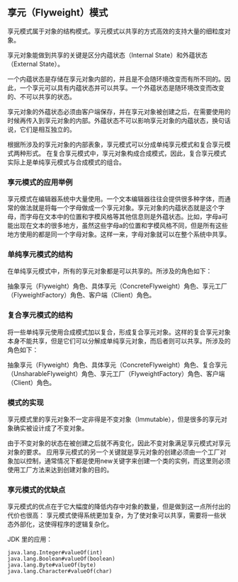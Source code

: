 ## 享元（Flyweight）模式 ##

享元模式属于对象的结构模式。享元模式以共享的方式高效的支持大量的细粒度对象。

享元对象能做到共享的关键是区分内蕴状态（Internal State）和外蕴状态（External State）。

一个内蕴状态是存储在享元对象内部的，并且是不会随环境改变而有所不同的。因此，一个享元可以具有内蕴状态并可以共享。一个外蕴状态是随环境改变而改变的、不可以共享的状态。

享元对象的外蕴状态必须由客户端保存，并在享元对象被创建之后，在需要使用的时候再传入到享元对象的内部。外蕴状态不可以影响享元对象的内蕴状态，换句话说，它们是相互独立的。

根据所涉及的享元对象的内部表象，享元模式可以分成单纯享元模式和复合享元模式两种形式。
在复合享元模式中，享元对象构成合成模式，因此，复合享元模式实际上是单纯享元模式与合成模式的组合。


### 享元模式的应用举例

享元模式在编辑器系统中大量使用。一个文本编辑器往往会提供很多种字体，而通常的做法就是将每一个字母做成一个享元对象。享元对象的内蕴状态就是这个字母，而字母在文本中的位置和字模风格等其他信息则是外蕴状态。比如，字母a可能出现在文本的很多地方，虽然这些字母a的位置和字模风格不同，但是所有这些地方使用的都是同一个字母对象。这样一来，字母对象就可以在整个系统中共享。


### 单纯享元模式的结构

在单纯享元模式中，所有的享元对象都是可以共享的。所涉及的角色如下：

抽象享元（Flyweight）角色、具体享元（ConcreteFlyweight）角色、享元工厂（FlyweightFactory）角色、客户端（Client）角色。


### 复合享元模式的结构

将一些单纯享元使用合成模式加以复合，形成复合享元对象。这样的复合享元对象本身不能共享，但是它们可以分解成单纯享元对象，而后者则可以共享。所涉及的角色如下：

抽象享元（Flyweight）角色、具体享元（ConcreteFlyweight）角色、复合享元（UnsharableFlyweight）角色、享元工厂（FlyweightFactory）角色、客户端（Client）角色。


### 模式的实现

享元模式里的享元对象不一定非得是不变对象（Immutable），但是很多的享元对象确实被设计成了不变对象。

由于不变对象的状态在被创建之后就不再变化，因此不变对象满足享元模式对享元对象的要求。
应用享元模式的另一个关键就是享元对象的创建必须由一个工厂对象加以控制，通常情况下都是使用new关键字来创建一个类的实例，而这里则必须使用工厂方法来达到创建对象的目的。


### 享元模式的优缺点

享元模式的优点在于它大幅度的降低内存中对象的数量，但是做到这一点所付出的代价也很高：
享元模式使得系统更加复杂，为了使对象可以共享，需要将一些状态外部化，这使得程序的逻辑复杂化。

JDK 里的应用：

	java.lang.Integer#valueOf(int)
	java.lang.Boolean#valueOf(boolean)
	java.lang.Byte#valueOf(byte)
	java.lang.Character#valueOf(char)

